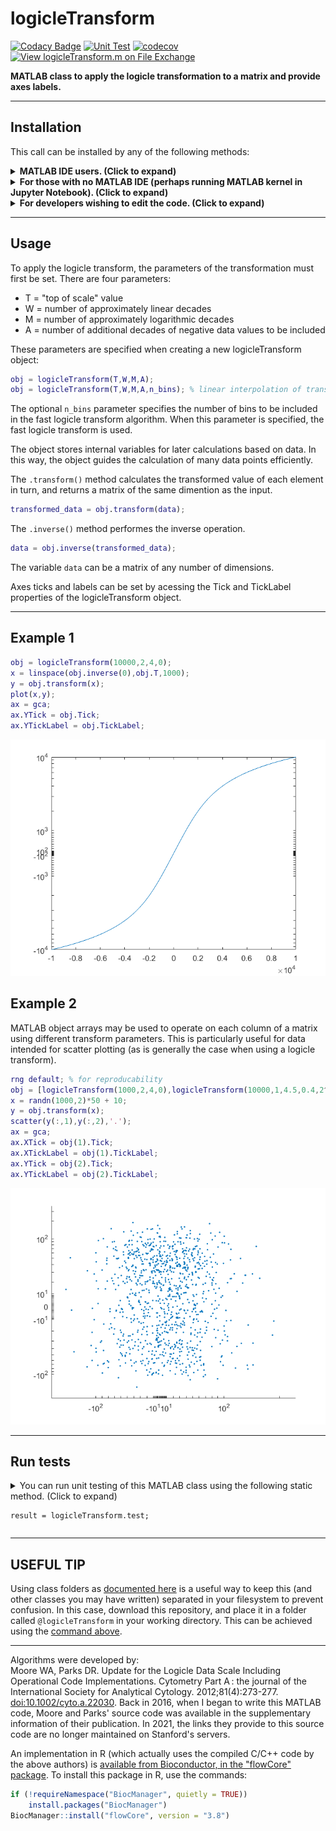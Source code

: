 # logicleTransform

[![Codacy Badge](https://api.codacy.com/project/badge/Grade/f6ed7da0587340e1bde5c0ce8bb5eb58)](https://app.codacy.com/app/harleyday/logicleTransform.m?utm_source=github.com&utm_medium=referral&utm_content=harleyday/logicleTransform.m&utm_campaign=Badge_Grade_Dashboard)
[![Unit Test](https://github.com/harleyday/logicleTransform.m/actions/workflows/main.yml/badge.svg)](https://github.com/harleyday/logicleTransform.m/actions/workflows/main.yml)
[![codecov](https://codecov.io/gh/harleyday/logicleTransform.m/branch/master/graph/badge.svg?token=07JG0AC4XA)](https://codecov.io/gh/harleyday/logicleTransform.m)
[![View logicleTransform.m on File Exchange](https://www.mathworks.com/matlabcentral/images/matlab-file-exchange.svg)](https://uk.mathworks.com/matlabcentral/fileexchange/68289-logicletransform-m)

**MATLAB class to apply the logicle transformation to a matrix and provide axes labels.**

----------------------------------------------------------------------------------------------------------------------------

## Installation
This call can be installed by any of the following methods:
<details id="direct-download">
  <summary>
    <strong>MATLAB IDE users. (Click to expand)</strong>
  </summary>
  Download the latest <code>logicleTransform.m.mltbx</code> file from the <a href="https://github.com/harleyday/logicleTransform.m/releases">releases page of this GitHub repository</a>. Install this from MATLAB by double-clicking on toolbox the file.
</details>

<details id="MATLAB-command-installation">
  <summary>
    <strong>For those with no MATLAB IDE  (perhaps running MATLAB kernel in Jupyter Notebook). (Click to expand)</strong>
  </summary>
  Once you've downloaded the <a href="https://harleyday.github.io/downloadGitHubRelease/"><code>downloadGitHubRelease</code></a> tool, you can install the <code>logicleTransform.m</code> toolbox file using the following at the MATLAB command line:<br>
  <code>downloadGitHubRelease ( 'harleyday/logicleTransform.m', 'install', true );</code>
</details>

<details id="source-installation">
  <summary>
    <strong>For developers wishing to edit the code. (Click to expand)</strong>
  </summary>
  These instructions will place the source code in your working directory so that you can edit it as you wish.<br>
  <strong>For linux users</strong>
  <br>
  Go to your working directory for your MATLAB project, and extract the <code>@logicleTransform</code> directory from the latest release archive. This can be done using a curl one-liner:
  <br>
  <pre><code>cd path/to/working/directory
curl -L https://github.com/harleyday/logicleTransform.m/archive/v1.3.tar.gz | tar -xzf - --strip-components=1 logicleTransform.m-1.3/@logicleTransform/</code></pre>

  <strong>For windows users</strong>
  <br>
  Download and extract the <a href="https://github.com/harleyday/logicleTransform.m/archive/v1.3.zip">zip archive</a>. The folder <code>@logicleTransform</code> should be placed into your working directory.
</details>

----------------------------------------------------------------------------------------------------------------------------

## Usage

To apply the logicle transform, the parameters of the transformation must first be set. There are four parameters:

* T = "top of scale" value
* W = number of approximately linear decades
* M = number of approximately logarithmic decades
* A = number of additional decades of negative data values to be included

These parameters are specified when creating a new logicleTransform object:
```MATLAB
obj = logicleTransform(T,W,M,A);
obj = logicleTransform(T,W,M,A,n_bins); % linear interpolation of transform with n_bins evaluated points
```
The optional `n_bins` parameter specifies the number of bins to be included in the fast logicle transform algorithm. When this parameter is specified, the fast logicle transform is used.

The object stores internal variables for later calculations based on data. In this way, the object guides the calculation of many data points efficiently.

The ``.transform()`` method calculates the transformed value of each element in turn, and returns a matrix of the same dimention as the input.
```MATLAB
transformed_data = obj.transform(data);
```

The ``.inverse()`` method performes the inverse operation.
```MATLAB
data = obj.inverse(transformed_data);
```

The variable `data` can be a matrix of any number of dimensions.

Axes ticks and labels can be set by acessing the Tick and TickLabel properties of the logicleTransform object.

---
## Example 1
```MATLAB
obj = logicleTransform(10000,2,4,0);
x = linspace(obj.inverse(0),obj.T,1000);
y = obj.transform(x);
plot(x,y);
ax = gca;
ax.YTick = obj.Tick;
ax.YTickLabel = obj.TickLabel;
```
![alt text](./img/Example_1_img.png?raw=true "transformation curve")

## Example 2
MATLAB object arrays may be used to operate on each column of a matrix using different transform parameters. This is particularly useful for data intended for scatter plotting (as is generally the case when using a logicle transform).
```MATLAB
rng default; % for reproducability
obj = [logicleTransform(1000,2,4,0),logicleTransform(10000,1,4.5,0.4,2^6)];
x = randn(1000,2)*50 + 10;
y = obj.transform(x);
scatter(y(:,1),y(:,2),'.');
ax = gca;
ax.XTick = obj(1).Tick;
ax.XTickLabel = obj(1).TickLabel;
ax.YTick = obj(2).Tick;
ax.YTickLabel = obj(2).TickLabel;
```
![alt text](./img/Example_2_img.png?raw=true "scattered transformed data")

---
## Run tests
<details id="results">
  <summary>
    You can run unit testing of this MATLAB class using the following static method. (Click to expand)
    <pre><code>result = logicleTransform.test;</code></pre>
  </summary>
  
  If the class is working, this will yield the following:
  <pre><code>Checking logicleTransform.m toolbox performance using the packaged test suite.
Running logicleTransformTest
.......... ..
Done logicleTransformTest
__________

  12×6 table

                                                                              Name                                                                              Passed    Failed    Incomplete    Duration       Details   
    ________________________________________________________________________________________________________________________________________________________    ______    ______    __________    _________    ____________

    {'logicleTransformTest[inputs_1=transform_parameters,inputs_2=transform_parameters,torance=high]/testClass(type=logicleTransform)'                     }    true      false       false        0.094782    {1×1 struct}
    {'logicleTransformTest[inputs_1=transform_parameters,inputs_2=transform_parameters,torance=high]/testSize'                                             }    true      false       false       0.0085903    {1×1 struct}
    {'logicleTransformTest[inputs_1=transform_parameters,inputs_2=transform_parameters,torance=high]/testRejectWrongInputSize'                             }    true      false       false        0.019347    {1×1 struct}
    {'logicleTransformTest[inputs_1=transform_parameters,inputs_2=transform_parameters,torance=high]/testTransformation1d'                                 }    true      false       false         0.06245    {1×1 struct}
    {'logicleTransformTest[inputs_1=transform_parameters,inputs_2=transform_parameters,torance=high]/testTransformation2d'                                 }    true      false       false        0.071034    {1×1 struct}
    {'logicleTransformTest[inputs_1=transform_parameters,inputs_2=transform_parameters,torance=high]/testTransformationNd'                                 }    true      false       false        0.011476    {1×1 struct}
    {'logicleTransformTest[inputs_1=transform_parameters_and_n_bins,inputs_2=transform_parameters_and_n_bins,torance=low]/testClass(type=logicleTransform)'}    true      false       false        0.043506    {1×1 struct}
    {'logicleTransformTest[inputs_1=transform_parameters_and_n_bins,inputs_2=transform_parameters_and_n_bins,torance=low]/testSize'                        }    true      false       false       0.0008899    {1×1 struct}
    {'logicleTransformTest[inputs_1=transform_parameters_and_n_bins,inputs_2=transform_parameters_and_n_bins,torance=low]/testRejectWrongInputSize'        }    true      false       false        0.011629    {1×1 struct}
    {'logicleTransformTest[inputs_1=transform_parameters_and_n_bins,inputs_2=transform_parameters_and_n_bins,torance=low]/testTransformation1d'            }    true      false       false        0.014922    {1×1 struct}
    {'logicleTransformTest[inputs_1=transform_parameters_and_n_bins,inputs_2=transform_parameters_and_n_bins,torance=low]/testTransformation2d'            }    true      false       false        0.045648    {1×1 struct}
    {'logicleTransformTest[inputs_1=transform_parameters_and_n_bins,inputs_2=transform_parameters_and_n_bins,torance=low]/testTransformationNd'            }    true      false       false       0.0061737    {1×1 struct}

  Tests passed with no errors. Enjoy!
  User manual can be found at the <a href="https://harleyday.github.io/logicleTransform.m/">GitHub Pages site</a>.</code></pre>
  
  If there is a bug somewhere, this test suite might detect it and return something like:
  <pre><code>Checking logicleTransform.m toolbox performance using the packaged test suite.
Running logicleTransformTest

================================================================================
Error occurred while setting up or tearing down logicleTransformTest[inputs_1=transform_parameters,inputs_2=transform_parameters,torance=high].
As a result, all logicleTransformTest[inputs_1=transform_parameters,inputs_2=transform_parameters,torance=high] tests failed and did not run to completion.
    ---------
    Error ID:
    ---------
    'logicleTransform:ParameterError'
    --------------
    Error Details:
    --------------
    Error using logicleTransform (line 35)
    We require T > 0
    
    Error in logicleTransformTest/testLogicTranformConstructor (line 29)
                testCase.obj1d = logicleTransform(inputs_1{:});
================================================================================

================================================================================
Error occurred while setting up or tearing down logicleTransformTest[inputs_1=transform_parameters_and_n_bins,inputs_2=transform_parameters_and_n_bins,torance=low].
As a result, all logicleTransformTest[inputs_1=transform_parameters_and_n_bins,inputs_2=transform_parameters_and_n_bins,torance=low] tests failed and did not run to completion.
    ---------
    Error ID:
    ---------
    'logicleTransform:ParameterError'
    --------------
    Error Details:
    --------------
    Error using logicleTransform (line 35)
    We require T > 0
    
    Error in logicleTransformTest/testLogicTranformConstructor (line 29)
                testCase.obj1d = logicleTransform(inputs_1{:});
================================================================================

Done logicleTransformTest
__________

Failure Summary:

     Name                                                                                                                                                  Failed  Incomplete  Reason(s)
    =====================================================================================================================================================================================
     logicleTransformTest[inputs_1=transform_parameters,inputs_2=transform_parameters,torance=high]/testClass(type=logicleTransform)                         X         X       Errored.
    -------------------------------------------------------------------------------------------------------------------------------------------------------------------------------------
     logicleTransformTest[inputs_1=transform_parameters,inputs_2=transform_parameters,torance=high]/testSize                                                 X         X       Errored.
    -------------------------------------------------------------------------------------------------------------------------------------------------------------------------------------
     logicleTransformTest[inputs_1=transform_parameters,inputs_2=transform_parameters,torance=high]/testRejectWrongInputSize                                 X         X       Errored.
    -------------------------------------------------------------------------------------------------------------------------------------------------------------------------------------
     logicleTransformTest[inputs_1=transform_parameters,inputs_2=transform_parameters,torance=high]/testTransformation1d                                     X         X       Errored.
    -------------------------------------------------------------------------------------------------------------------------------------------------------------------------------------
     logicleTransformTest[inputs_1=transform_parameters,inputs_2=transform_parameters,torance=high]/testTransformation2d                                     X         X       Errored.
    -------------------------------------------------------------------------------------------------------------------------------------------------------------------------------------
     logicleTransformTest[inputs_1=transform_parameters,inputs_2=transform_parameters,torance=high]/testTransformationNd                                     X         X       Errored.
    -------------------------------------------------------------------------------------------------------------------------------------------------------------------------------------
     logicleTransformTest[inputs_1=transform_parameters_and_n_bins,inputs_2=transform_parameters_and_n_bins,torance=low]/testClass(type=logicleTransform)    X         X       Errored.
    -------------------------------------------------------------------------------------------------------------------------------------------------------------------------------------
     logicleTransformTest[inputs_1=transform_parameters_and_n_bins,inputs_2=transform_parameters_and_n_bins,torance=low]/testSize                            X         X       Errored.
    -------------------------------------------------------------------------------------------------------------------------------------------------------------------------------------
     logicleTransformTest[inputs_1=transform_parameters_and_n_bins,inputs_2=transform_parameters_and_n_bins,torance=low]/testRejectWrongInputSize            X         X       Errored.
    -------------------------------------------------------------------------------------------------------------------------------------------------------------------------------------
     logicleTransformTest[inputs_1=transform_parameters_and_n_bins,inputs_2=transform_parameters_and_n_bins,torance=low]/testTransformation1d                X         X       Errored.
    -------------------------------------------------------------------------------------------------------------------------------------------------------------------------------------
     logicleTransformTest[inputs_1=transform_parameters_and_n_bins,inputs_2=transform_parameters_and_n_bins,torance=low]/testTransformation2d                X         X       Errored.
    -------------------------------------------------------------------------------------------------------------------------------------------------------------------------------------
     logicleTransformTest[inputs_1=transform_parameters_and_n_bins,inputs_2=transform_parameters_and_n_bins,torance=low]/testTransformationNd                X         X       Errored.
  12×6 table

                                                                              Name                                                                              Passed    Failed    Incomplete    Duration       Details   
    ________________________________________________________________________________________________________________________________________________________    ______    ______    __________    _________    ____________

    {'logicleTransformTest[inputs_1=transform_parameters,inputs_2=transform_parameters,torance=high]/testClass(type=logicleTransform)'                     }    false     true        true        0.0020224    {1×1 struct}
    {'logicleTransformTest[inputs_1=transform_parameters,inputs_2=transform_parameters,torance=high]/testSize'                                             }    false     true        true                0    {1×1 struct}
    {'logicleTransformTest[inputs_1=transform_parameters,inputs_2=transform_parameters,torance=high]/testRejectWrongInputSize'                             }    false     true        true                0    {1×1 struct}
    {'logicleTransformTest[inputs_1=transform_parameters,inputs_2=transform_parameters,torance=high]/testTransformation1d'                                 }    false     true        true                0    {1×1 struct}
    {'logicleTransformTest[inputs_1=transform_parameters,inputs_2=transform_parameters,torance=high]/testTransformation2d'                                 }    false     true        true                0    {1×1 struct}
    {'logicleTransformTest[inputs_1=transform_parameters,inputs_2=transform_parameters,torance=high]/testTransformationNd'                                 }    false     true        true                0    {1×1 struct}
    {'logicleTransformTest[inputs_1=transform_parameters_and_n_bins,inputs_2=transform_parameters_and_n_bins,torance=low]/testClass(type=logicleTransform)'}    false     true        true        0.0008519    {1×1 struct}
    {'logicleTransformTest[inputs_1=transform_parameters_and_n_bins,inputs_2=transform_parameters_and_n_bins,torance=low]/testSize'                        }    false     true        true                0    {1×1 struct}
    {'logicleTransformTest[inputs_1=transform_parameters_and_n_bins,inputs_2=transform_parameters_and_n_bins,torance=low]/testRejectWrongInputSize'        }    false     true        true                0    {1×1 struct}
    {'logicleTransformTest[inputs_1=transform_parameters_and_n_bins,inputs_2=transform_parameters_and_n_bins,torance=low]/testTransformation1d'            }    false     true        true                0    {1×1 struct}
    {'logicleTransformTest[inputs_1=transform_parameters_and_n_bins,inputs_2=transform_parameters_and_n_bins,torance=low]/testTransformation2d'            }    false     true        true                0    {1×1 struct}
    {'logicleTransformTest[inputs_1=transform_parameters_and_n_bins,inputs_2=transform_parameters_and_n_bins,torance=low]/testTransformationNd'            }    false     true        true                0    {1×1 struct}

Logicle Transform class contains errors. Please register this issue at the <a href="https://github.com/harleyday/logicleTransform.m/issues/new/choose">GitHub repository issues page</a>.
  Thank you for your time, and sorry for the inconvenience.</code></pre>
</details>

---
## USEFUL TIP

Using class folders as [documented here](https://uk.mathworks.com/help/matlab/matlab_oop/organizing-classes-in-folders.html) is a useful way to keep this (and other classes you may have written) separated in your filesystem to prevent confusion. In this case, download this repository, and place it in a folder called ``@logicleTransform`` in your working directory. This can be achieved using the [command above](#source-installation).

---
Algorithms were developed by:  
Moore WA, Parks DR. Update for the Logicle Data Scale Including Operational Code Implementations. Cytometry Part A : the journal of the International Society for Analytical Cytology. 2012;81(4):273-277. [doi:10.1002/cyto.a.22030](http://onlinelibrary.wiley.com/doi/10.1002/cyto.a.22030/abstract). Back in 2016, when I began to write this MATLAB code, Moore and Parks' source code was available in the supplementary information of their publication. In 2021, the links they provide to this source code are no longer maintained on Stanford's servers.

An implementation in R (which actually uses the compiled C/C++ code by the above authors) is [available from Bioconductor, in the "flowCore" package](https://www.bioconductor.org/packages/release/bioc/html/flowCore.html). To install this package in R, use the commands:
```R
if (!requireNamespace("BiocManager", quietly = TRUE))
    install.packages("BiocManager")
BiocManager::install("flowCore", version = "3.8")
```
